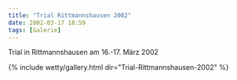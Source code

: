 ```yaml
---
title: "Trial Rittmannshausen 2002"
date: 2002-03-17 18:59
tags: [Galerie]
---
```

Trial in Rittmannshausen am 16.-17. März 2002

<!--more-->

{% include wetty/gallery.html dir="Trial-Rittmannshausen-2002" %}
